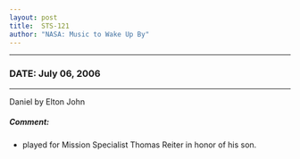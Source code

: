 ```yaml
---
layout: post
title:  STS-121
author: "NASA: Music to Wake Up By"
---
```


----
### DATE: July 06, 2006
----
Daniel by Elton John

##### Comment:
* played for Mission Specialist Thomas Reiter in honor of his son.
